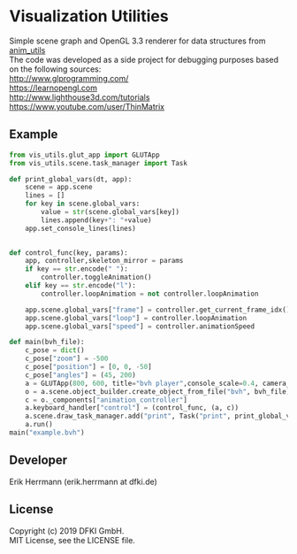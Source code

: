 # Visualization Utilities

Simple scene graph and OpenGL 3.3 renderer for data structures from [anim_utils](https://github.com/eherr/anim_utils.git)  
The code was developed as a side project for debugging purposes based on the following sources:  
http://www.glprogramming.com/  
https://learnopengl.com  
http://www.lighthouse3d.com/tutorials  
https://www.youtube.com/user/ThinMatrix  


## Example 

```python   
from vis_utils.glut_app import GLUTApp
from vis_utils.scene.task_manager import Task

def print_global_vars(dt, app):
    scene = app.scene
    lines = []
    for key in scene.global_vars:
        value = str(scene.global_vars[key])
        lines.append(key+": "+value)
    app.set_console_lines(lines)

    
def control_func(key, params):
    app, controller,skeleton_mirror = params
    if key == str.encode(" "):
        controller.toggleAnimation()
    elif key == str.encode("l"):
        controller.loopAnimation = not controller.loopAnimation

    app.scene.global_vars["frame"] = controller.get_current_frame_idx()
    app.scene.global_vars["loop"] = controller.loopAnimation
    app.scene.global_vars["speed"] = controller.animationSpeed

def main(bvh_file):
    c_pose = dict()
    c_pose["zoom"] = -500
    c_pose["position"] = [0, 0, -50]
    c_pose["angles"] = (45, 200)
    a = GLUTApp(800, 600, title="bvh player",console_scale=0.4, camera_pose=c_pose)
    o = a.scene.object_builder.create_object_from_file("bvh", bvh_file)
    c = o._components["animation_controller"]
    a.keyboard_handler["control"] = (control_func, (a, c))
    a.scene.draw_task_manager.add("print", Task("print", print_global_vars, a))
    a.run()
main("example.bvh")


```
## Developer

Erik Herrmann (erik.herrmann at dfki.de)



## License
Copyright (c) 2019 DFKI GmbH.  
MIT License, see the LICENSE file.



